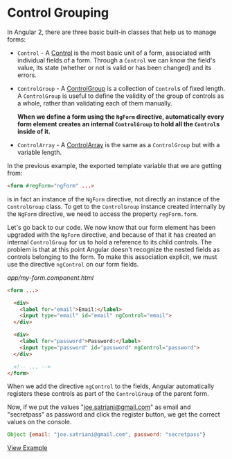 # Control Grouping

In Angular 2, there are three basic built-in classes that help us to manage forms:

- `Control` - A [Control](https://angular.io/docs/ts/latest/api/common/Control-class.html) is the most basic unit of a form, associated with individual fields of a form. Through a `Control` we can know the field's value, its state (whether or not is valid or has been changed) and its errors.
- `ControlGroup` - A [ControlGroup](https://angular.io/docs/ts/latest/api/common/ControlGroup-class.html) is a collection of `Control`s of fixed length. A `ControlGroup` is useful to define the validity of the group of controls as a whole, rather than validating each of them manually.

    **When we define a form using the `NgForm` directive, automatically every form element creates an internal `ControlGroup` to hold all the `Control`s inside of it.**
- `ControlArray` - A [ControlArray](https://angular.io/docs/ts/latest/api/common/ControlArray-class.html) is the same as a `ControlGroup` but with a variable length.

In the previous example, the exported template variable that we are getting from:

```html
<form #regForm="ngForm" ...>
```

is in fact an instance of the `NgForm` directive, not directly an instance of the `ControlGroup` class. To get to the `ControlGroup` instance created internally by the `NgForm` directive, we need to access the property `regForm.form`.

Let's go back to our code. We now know that our form element has been upgraded with the `NgForm` directive, and because of that it has created an internal `ControlGroup` for us to hold a reference to its child controls. The problem is that at this point Angular doesn't recognize the nested fields as controls belonging to the form. To make this association explicit, we must use the directive `ngControl` on our form fields.

_app/my-form.component.html_
```html
<form ...>

  <div>
    <label for="email">Email:</label>
    <input type="email" id="email" ngControl="email">
  </div>

  <div>
    <label for="password">Password:</label>
    <input type="password" id="password" ngControl="password">
  </div>

  <!-- ... -->
</form>
```

When we add the directive `ngControl` to the fields, Angular automatically registers these controls as part of the `ControlGroup` of the parent form.

Now, if we put the values "joe.satriani@gmail.com" as email and "secretpass" as password and click the register button, we get the correct values on the console.

```javascript
Object {email: "joe.satriani@gmail.com", password: "secretpass"}
```

[View Example](http://plnkr.co/edit/Bp6s20luCdLnDCT98FO4?p=preview)
